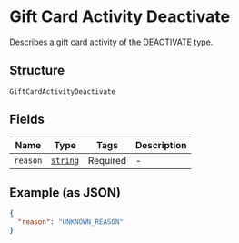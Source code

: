 
# Gift Card Activity Deactivate

Describes a gift card activity of the DEACTIVATE type.

## Structure

`GiftCardActivityDeactivate`

## Fields

| Name | Type | Tags | Description |
|  --- | --- | --- | --- |
| `reason` | [`string`](/doc/models/gift-card-activity-deactivate-reason.md) | Required | - |

## Example (as JSON)

```json
{
  "reason": "UNKNOWN_REASON"
}
```

